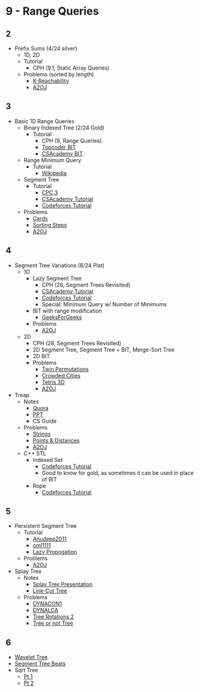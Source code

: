 # 9 - Range Queries

## 2

  * Prefix Sums (4/24 silver)
    * 1D, 2D
    * Tutorial
      * CPH (9.1, Static Array Queries) 
    * Problems (sorted by length)
      * [K-Reachability](https://www.hackerearth.com/problem/algorithm/mancunian-and-k-reachability-ad7aca82/) [](51)
      * [A2OJ](https://a2oj.com/category?ID=661)

## 3

  * Basic 1D Range Queries
    * Binary Indexed Tree (2/24 Gold)
      * Tutorial
        * CPH (9, Range Queries)
        * [Topcoder BIT](https://www.topcoder.com/community/data-science/data-science-tutorials/binary-indexed-trees/)
        * [CSAcademy BIT](https://csacademy.com/lesson/fenwick_trees)
    * Range Minimum Query
      * Tutorial
        * [Wikipedia](https://en.wikipedia.org/wiki/Range_minimum_query)
    * Segment Tree
      * Tutorial
        * [CPC.3](https://github.com/SuprDewd/T-414-AFLV/tree/master/03_data_structures)
        * [CSAcademy Tutorial](https://csacademy.com/lesson/segment_trees/)
        * [Codeforces Tutorial](http://codeforces.com/blog/entry/18051)
    * Problems
      * [Cards](https://szkopul.edu.pl/problemset/problem/qpsk3ygf8MU7D_1Es0oc_xd8/site/?key=statement) [](81)
      * [Sorting Steps](https://csacademy.com/contest/round-42/task/sorting-steps/) [](42)
      * [A2OJ](https://a2oj.com/category?ID=26)

## 4

  * Segment Tree Variations (8/24 Plat)
    * 1D
      * Lazy Segment Tree
        * CPH (28, Segment Trees Revisited)  
        * [CSAcademy Tutorial](https://csacademy.com/lesson/segment_trees/)
        * [Codeforces Tutorial](http://codeforces.com/blog/entry/18051)
        * Special: Minimum Query w/ Number of Minimums
      * BIT with range modification
        * [GeeksForGeeks](http://www.geeksforgeeks.org/binary-indexed-tree-range-updates-point-queries/)
      * Problems
        * [A2OJ](https://a2oj.com/category?ID=25)
    * 2D
      * CPH (28, Segment Trees Revisited)  
      * 2D Segment Tree, Segment Tree + BIT, Merge-Sort Tree
      * 2D BIT
      * Problems
        * [Twin Permutations](https://www.hackerearth.com/practice/data-structures/advanced-data-structures/fenwick-binary-indexed-trees/practice-problems/algorithm/mancunian-and-twin-permutations-d988930c/description/) [](80)
        * [Crowded Cities](https://dmoj.ca/problem/bfs17p6) [](89)
        * [Tetris 3D](https://szkopul.edu.pl/problemset/problem/OQjANSOOD_-c38gh8p6g3Gxp/site/?key=statement) [](93)
        * [A2OJ](https://a2oj.com/category?ID=650)
  * Treap
      * Notes
        * [Quora](https://threads-iiith.quora.com/Treaps-One-Tree-to-Rule-em-all-Part-1)
        * [PPT](https://docs.google.com/presentation/d/14xgtdDWnIBwmJRAuIdZ8FvLZcX9uRxnNoGOGAQRDIvc/edit?usp=sharing)
        * CS Guide
      * Problems
        * [Strings](https://csacademy.com/contest/archive/task/strings/) [](181)
        * [Points & Distances](https://www.hackerearth.com/problem/algorithm/septembereasy-points-and-distances-d30d0e6b/description/) [](185)
        * [A2OJ](https://a2oj.com/category?ID=14)
      * C++ STL
        * Indexed Set
          * [Codeforces Tutorial](http://codeforces.com/blog/entry/11080)
          * Good to know for gold, as sometimes it can be used in place of BIT
        * Rope
          * [Codeforces Tutorial](https://codeforces.com/blog/entry/10355)
      
## 5

  * Persistent Segment Tree
    * Tutorial
      * [Anudeep2011](https://blog.anudeep2011.com/persistent-segment-trees-explained-with-spoj-problems/)
      * [oml1111](https://drive.google.com/file/d/0BwGLW04WRv0ITEZjRWlMSFc2bk0/view)
      * [Lazy Propogation](http://codeforces.com/blog/entry/47108?#comment-315047)
    * Problems
      * [A2OJ](https://a2oj.com/category?ID=651)
  * Splay Tree
    * Notes
      * [Splay Tree Presentation](https://web.stanford.edu/class/archive/cs/cs166/cs166.1146/lectures/08/Slides08.pdf)
      * [Link-Cut Tree](http://courses.csail.mit.edu/6.851/spring12/scribe/L19.pdf)
    * Problems
      * [DYNACON1](http://www.spoj.com/problems/DYNACON1/) [](140)
      * [DYNALCA](https://www.spoj.com/problems/DYNALCA/)
      * [Tree Rotations 2](https://szkopul.edu.pl/problemset/problem/b0BM0al2crQBt6zovEtJfOc6/site/?key=statement) [](193)
      * [Tree or not Tree](https://codeforces.com/contest/117/problem/E)
      
## 6

  * [Wavelet Tree](http://codeforces.com/blog/entry/52854)
  * [Segment Tree Beats](http://codeforces.com/blog/entry/57319)
  * Sqrt Tree
    * [Pt 1](http://codeforces.com/blog/entry/57046)
    * [Pt 2](http://codeforces.com/blog/entry/59092)
